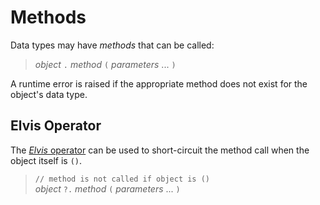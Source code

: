 Methods
=======

Data types may have _methods_ that can be called:

> _object_ `.` _method_ `(` _parameters_ ... `)`

A runtime error is raised if the appropriate method does not exist for the object's data type.


Elvis Operator
--------------

The [_Elvis_ operator](../https://en.wikipedia.org/wiki/Elvis_operator) can be used to short-circuit
the method call when the object itself is `()`.

> `// method is not called if object is ()`  
> _object_ `?.` _method_ `(` _parameters_ ... `)`
